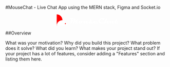 #MouseChat - Live Chat App using the MERN stack, Figma and Socket.io

<p align="center">
  <svg width="200" viewBox="0 0 327 59" fill="none">
        <g clipPath="url(#clip0)">
          <path d="M24.84 53.76H0V58.16H24.84V53.76Z" fill="white" />
          <path
            d="M12.87 0C20.5613 0 27.9375 3.05535 33.3761 8.4939C38.8146 13.9325 41.87 21.3087 41.87 29C41.87 36.6913 38.8146 44.0675 33.3761 49.5061C27.9375 54.9446 20.5613 58 12.87 58"
            fill="#FF0000"
          />
          <path
            d="M13.37 58.16C13.3011 54.595 13.9438 51.0521 15.2605 47.7385C16.5772 44.4249 18.5413 41.407 21.0382 38.8615C23.535 36.316 26.5143 34.2939 29.8019 32.9135C33.0895 31.5331 36.6194 30.8221 40.185 30.8221C43.7506 30.8221 47.2805 31.5331 50.5681 32.9135C53.8556 34.2939 56.835 36.316 59.3318 38.8615C61.8286 41.407 63.7928 44.4249 65.1095 47.7385C66.4261 51.0521 67.0688 54.595 67 58.16"
            fill="white"
          />
          <path
            d="M13.37 58.16C13.3011 54.595 13.9438 51.0521 15.2605 47.7385C16.5772 44.4249 18.5413 41.407 21.0382 38.8615C23.535 36.316 26.5143 34.2939 29.8019 32.9135C33.0895 31.5331 36.6194 30.8221 40.185 30.8221C43.7506 30.8221 47.2805 31.5331 50.5681 32.9135C53.8556 34.2939 56.835 36.316 59.3318 38.8615C61.8286 41.407 63.7928 44.4249 65.1095 47.7385C66.4261 51.0521 67.0688 54.595 67 58.16"
            stroke="white"
            strokeWidth="5"
            strokeMiterlimit="10"
          />
          <path
            d="M57.03 50.23C58.4328 50.23 59.57 49.0928 59.57 47.69C59.57 46.2872 58.4328 45.15 57.03 45.15C55.6272 45.15 54.49 46.2872 54.49 47.69C54.49 49.0928 55.6272 50.23 57.03 50.23Z"
            fill="#FF0000"
          />
          <path
            d="M124.18 42.63C123.62 44.77 121.76 45.84 118.6 45.84H111.4C109.15 45.84 108.03 45.19 108.03 43.84C108.066 43.2268 108.208 42.6244 108.45 42.06L111.78 33.39L101.78 44.3C101.357 44.8343 100.823 45.2709 100.216 45.5799C99.6082 45.8888 98.941 46.0628 98.26 46.09C98.0055 46.0887 97.7515 46.0687 97.5 46.03C95.98 45.85 95.21 45.09 95.21 43.74C95.222 43.1622 95.3441 42.592 95.57 42.06L100.51 29.31L88.13 44.31C87.6818 44.8305 87.1188 45.2397 86.4853 45.5052C85.8519 45.7708 85.1654 45.8854 84.48 45.84H80.45L88.56 22.66H77.42L80.42 17.6H93.86C95.7 17.6 96.63 18.28 96.63 19.6C96.6041 20.2461 96.4759 20.8841 96.25 21.49L91.93 34L100.56 24.22C101.299 23.3047 102.149 22.4851 103.09 21.78C104.24 21.117 105.554 20.7944 106.88 20.85C107.379 20.8699 107.861 21.0331 108.27 21.32C108.626 21.5475 108.916 21.8655 109.109 22.2415C109.302 22.6174 109.392 23.0379 109.37 23.46C109.349 24.1482 109.2 24.8264 108.93 25.46L105 35.52L112.72 27.76C113.395 27.0353 114.127 26.3665 114.91 25.76C115.754 25.3566 116.687 25.1775 117.62 25.24C118.154 25.2606 118.67 25.4418 119.1 25.76C119.489 25.998 119.806 26.3363 120.019 26.7392C120.232 27.1421 120.332 27.5948 120.31 28.05C120.325 28.7134 120.22 29.3741 120 30L115.2 42.67L124.18 42.63Z"
            fill="white"
          />
          <path
            d="M158.29 32.19C157.76 34.33 156.15 35.4 153.48 35.4H140.92C141.436 35.8095 141.813 36.3682 142 37C142.252 37.6354 142.368 38.3169 142.34 39C142.276 40.0479 141.972 41.067 141.452 41.9789C140.932 42.8909 140.209 43.6713 139.34 44.26C137.382 45.5566 135.066 46.2038 132.72 46.11C129.56 46.11 127.13 45.51 125.43 44.24C124.717 43.7453 124.138 43.0819 123.743 42.309C123.349 41.536 123.152 40.6776 123.17 39.81C123.169 39.4444 123.203 39.0794 123.27 38.72C123.415 37.764 123.756 36.8484 124.273 36.0309C124.789 35.2133 125.469 34.5116 126.27 33.97C128.382 32.6544 130.845 32.0159 133.33 32.14L158.29 32.19ZM136.42 35.4H131.83L130 40.54C129.913 40.7842 129.865 41.0408 129.86 41.3C129.86 42.45 130.93 43.03 133.07 43.03H133.73L136.42 35.4Z"
            fill="white"
          />
          <path
            d="M174.65 42.63C174.528 43.1545 174.301 43.649 173.983 44.0837C173.665 44.5185 173.263 44.8846 172.8 45.16C172.085 45.6023 171.261 45.8376 170.42 45.84H162C160 45.84 159.05 45.21 159.05 43.95C158.536 44.5702 157.887 45.0634 157.151 45.3912C156.416 45.719 155.615 45.8726 154.81 45.84H151.28C150.36 45.8951 149.454 45.5943 148.75 45C148.471 44.7341 148.252 44.4121 148.108 44.0552C147.963 43.6984 147.896 43.3148 147.91 42.93C147.914 42.4206 148.008 41.9159 148.19 41.44L151.56 32.19H158.85L155.09 42.63H159.17L162.9 32.19H170.1L166.45 42.63H174.65Z"
            fill="white"
          />
          <path
            d="M198.81 42.63C198.762 43.1054 198.598 43.5615 198.331 43.9576C198.064 44.3538 197.703 44.6776 197.28 44.9C196.336 45.5205 195.23 45.8475 194.1 45.84H178.84C175.907 45.84 174.443 44.9433 174.45 43.15C174.436 42.977 174.436 42.803 174.45 42.63C174.498 42.2385 174.639 41.8643 174.862 41.5388C175.085 41.2134 175.382 40.9463 175.73 40.76C176.416 40.3564 177.205 40.1618 178 40.2C179.453 40.24 181.413 41.0367 183.88 42.59C184.535 41.8434 184.909 40.8925 184.94 39.9C184.786 38.8311 184.497 37.786 184.08 36.79L181.81 38.85H177.81L183.15 33.92C182.954 33.6024 182.786 33.2677 182.65 32.92C182.463 32.3797 182.368 31.8118 182.37 31.24L187.27 26C189.49 26.38 190.6 27.38 190.6 29C190.604 29.9587 190.303 30.8937 189.74 31.67C190.24 32.98 190.74 34.29 191.25 35.6C191.781 36.9065 192.092 38.2919 192.17 39.7C192.179 40.2704 192.06 40.8356 191.824 41.3546C191.587 41.8735 191.237 42.3331 190.8 42.7L198.81 42.63Z"
            fill="white"
          />
          <path
            d="M224 42.63C223.856 43.1432 223.612 43.6225 223.28 44.0398C222.949 44.4571 222.537 44.804 222.07 45.06C221.135 45.5903 220.075 45.8597 219 45.84H207.82C201.32 45.84 198.07 43.88 198.07 39.96C198.039 38.7591 198.332 37.572 198.918 36.5233C199.503 35.4745 200.361 34.6029 201.4 34C203.444 32.7317 205.815 32.0887 208.22 32.15H211.13C212.66 32.1199 214.181 32.3847 215.61 32.93C217.32 33.63 218.22 34.69 218.3 36.11C218.312 36.837 218.126 37.5535 217.761 38.1826C217.396 38.8116 216.867 39.3293 216.23 39.68H209.59L211.76 35.36H207.52L205.88 40.2C205.787 40.4429 205.736 40.7 205.73 40.96C205.73 42.05 206.6 42.59 208.34 42.59L224 42.63Z"
            fill="white"
          />
          <path
            d="M255.84 22.5C255.847 23.1784 255.702 23.8497 255.415 24.4643C255.127 25.0788 254.705 25.6208 254.18 26.05C253.154 26.9484 251.833 27.4363 250.47 27.42C249.091 27.4401 247.753 26.9525 246.71 26.05C246.185 25.6208 245.763 25.0788 245.475 24.4643C245.188 23.8497 245.043 23.1784 245.05 22.5C245.04 22.0908 245.094 21.6826 245.21 21.29C242.337 21.29 239.733 22.7767 237.4 25.75C235.352 28.152 234.19 31.1844 234.11 34.34C234.11 39.86 237.717 42.6233 244.93 42.63H255C254.593 44.77 252.967 45.84 250.12 45.84H242.72C238.873 45.9884 235.04 45.3062 231.48 43.84C227.533 42 225.58 39 225.62 34.84C225.689 32.3549 226.432 29.9352 227.77 27.84C229.727 24.6107 232.551 21.995 235.92 20.29C239.267 18.5135 243.001 17.5895 246.79 17.6H250.79C251.44 17.6046 252.083 17.7388 252.68 17.9946C253.278 18.2504 253.818 18.6228 254.27 19.09C254.756 19.5165 255.147 20.0405 255.418 20.628C255.688 21.2154 255.832 21.8533 255.84 22.5Z"
            fill="white"
          />
          <path
            d="M282.35 42.63C282.186 43.1974 281.903 43.7236 281.52 44.1735C281.138 44.6235 280.664 44.987 280.13 45.24C279.311 45.6394 278.411 45.8447 277.5 45.84H269C267.49 45.84 266.73 45.29 266.73 44.19C266.749 43.6576 266.85 43.1314 267.03 42.63L268.48 38.35L260.87 44.61C260.059 45.381 258.989 45.8199 257.87 45.84H253.74L262.33 21.6H269.55L263.55 38.6L269.67 33.6C271.165 32.353 273.053 31.6762 275 31.69C275.276 31.6541 275.556 31.6828 275.818 31.7739C276.081 31.8651 276.318 32.0161 276.512 32.215C276.707 32.4139 276.852 32.6552 276.936 32.9199C277.021 33.1846 277.043 33.4654 277 33.74C276.977 34.3239 276.852 34.8993 276.63 35.44L274.08 42.63H282.35Z"
            fill="white"
          />
          <path
            d="M308.28 42.63C307.613 44.77 305.973 45.84 303.36 45.84H295.76C293.59 45.84 292.51 45.14 292.51 43.75C291.855 44.5393 291.032 45.1724 290.102 45.6032C289.171 46.034 288.156 46.2516 287.13 46.24C286.43 46.2703 285.731 46.1574 285.075 45.908C284.42 45.6587 283.823 45.2783 283.32 44.79C282.823 44.2964 282.436 43.704 282.182 43.0511C281.929 42.3983 281.816 41.6995 281.85 41C281.804 39.7184 282.073 38.4451 282.633 37.2912C283.192 36.1373 284.026 35.1379 285.06 34.38C287.15 32.8602 289.688 32.0823 292.27 32.17H303.72L300 42.63H308.28ZM295.34 35.4H290.9L289.5 40.08C289.424 40.34 289.384 40.6091 289.38 40.88C289.38 42.04 290.51 42.63 292.79 42.63L295.34 35.4Z"
            fill="white"
          />
          <path
            d="M326.08 42.63C325.453 44.77 323.787 45.84 321.08 45.84H310.83C308.83 45.84 307.83 45.14 307.83 43.75C307.835 43.3664 307.909 42.987 308.05 42.63L310.6 35.4H307.31L308.57 32.19C310.454 31.7988 312.233 31.0114 313.79 29.88C315.505 28.2387 316.899 26.2921 317.9 24.14H321.81L318.99 32.14H324.16C323.333 34.28 321.65 35.35 319.11 35.35H317.78L315.27 42.58L326.08 42.63Z"
            fill="white"
          />
        </g>
        <defs>
          <clipPath id="clip0">
            <rect width="326.08" height="58.16" fill="white" />
          </clipPath>
        </defs>
      </svg>
</p>

##Overview

What was your motivation?
Why did you build this project?
What problem does it solve?
What did you learn?
What makes your project stand out? If your project has a lot of features, consider adding a "Features" section and listing them here.
